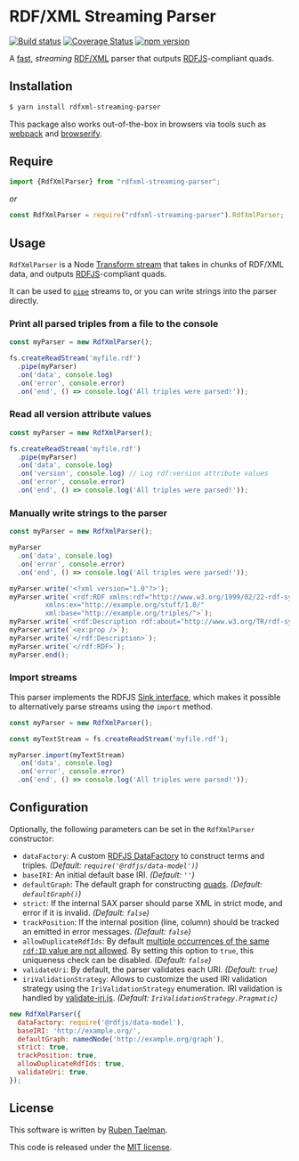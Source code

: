 # RDF/XML Streaming Parser

[![Build status](https://github.com/rdfjs/rdfxml-streaming-parser.js/workflows/CI/badge.svg)](https://github.com/rdfjs/rdfxml-streaming-parser.js/actions?query=workflow%3ACI)
[![Coverage Status](https://coveralls.io/repos/github/rdfjs/rdfxml-streaming-parser.js/badge.svg?branch=master)](https://coveralls.io/github/rdfjs/rdfxml-streaming-parser.js?branch=master)
[![npm version](https://badge.fury.io/js/rdfxml-streaming-parser.svg)](https://www.npmjs.com/package/rdfxml-streaming-parser)

A [fast](https://gist.github.com/rubensworks/a351f394ca6b70d6ad4ec1adc691a453), _streaming_ [RDF/XML](https://www.w3.org/TR/rdf-syntax-grammar/) parser
that outputs [RDFJS](http://rdf.js.org/)-compliant quads.

## Installation

```bash
$ yarn install rdfxml-streaming-parser
```

This package also works out-of-the-box in browsers via tools such as [webpack](https://webpack.js.org/) and [browserify](http://browserify.org/).

## Require

```javascript
import {RdfXmlParser} from "rdfxml-streaming-parser";
```

_or_

```javascript
const RdfXmlParser = require("rdfxml-streaming-parser").RdfXmlParser;
```

## Usage

`RdfXmlParser` is a Node [Transform stream](https://nodejs.org/api/stream.html#stream_class_stream_transform)
that takes in chunks of RDF/XML data,
and outputs [RDFJS](http://rdf.js.org/)-compliant quads.

It can be used to [`pipe`](https://nodejs.org/api/stream.html#stream_readable_pipe_destination_options) streams to,
or you can write strings into the parser directly.

### Print all parsed triples from a file to the console

```javascript
const myParser = new RdfXmlParser();

fs.createReadStream('myfile.rdf')
  .pipe(myParser)
  .on('data', console.log)
  .on('error', console.error)
  .on('end', () => console.log('All triples were parsed!'));
```

### Read all version attribute values

```javascript
const myParser = new RdfXmlParser();

fs.createReadStream('myfile.rdf')
  .pipe(myParser)
  .on('data', console.log)
  .on('version', console.log) // Log rdf:version attribute values
  .on('error', console.error)
  .on('end', () => console.log('All triples were parsed!'));
```

### Manually write strings to the parser

```javascript
const myParser = new RdfXmlParser();

myParser
  .on('data', console.log)
  .on('error', console.error)
  .on('end', () => console.log('All triples were parsed!'));

myParser.write('<?xml version="1.0"?>');
myParser.write(`<rdf:RDF xmlns:rdf="http://www.w3.org/1999/02/22-rdf-syntax-ns#"
         xmlns:ex="http://example.org/stuff/1.0/"
         xml:base="http://example.org/triples/">`);
myParser.write(`<rdf:Description rdf:about="http://www.w3.org/TR/rdf-syntax-grammar">`);
myParser.write(`<ex:prop />`);
myParser.write(`</rdf:Description>`);
myParser.write(`</rdf:RDF>`);
myParser.end();
```

### Import streams

This parser implements the RDFJS [Sink interface](https://rdf.js.org/#sink-interface),
which makes it possible to alternatively parse streams using the `import` method.

```javascript
const myParser = new RdfXmlParser();

const myTextStream = fs.createReadStream('myfile.rdf');

myParser.import(myTextStream)
  .on('data', console.log)
  .on('error', console.error)
  .on('end', () => console.log('All triples were parsed!'));
```

## Configuration

Optionally, the following parameters can be set in the `RdfXmlParser` constructor:

* `dataFactory`: A custom [RDFJS DataFactory](http://rdf.js.org/#datafactory-interface) to construct terms and triples. _(Default: `require('@rdfjs/data-model')`)_
* `baseIRI`: An initial default base IRI. _(Default: `''`)_
* `defaultGraph`: The default graph for constructing [quads](http://rdf.js.org/#dom-datafactory-quad). _(Default: `defaultGraph()`)_
* `strict`: If the internal SAX parser should parse XML in strict mode, and error if it is invalid. _(Default: `false`)_
* `trackPosition`: If the internal position (line, column) should be tracked an emitted in error messages. _(Default: `false`)_
* `allowDuplicateRdfIds`: By default [multiple occurrences of the same `rdf:ID` value are not allowed](https://www.w3.org/TR/rdf-syntax-grammar/#section-Syntax-ID-xml-base). By setting this option to `true`, this uniqueness check can be disabled. _(Default: `false`)_
* `validateUri`: By default, the parser validates each URI. _(Default: `true`)_
* `iriValidationStrategy`: Allows to customize the used IRI validation strategy using the `IriValidationStrategy` enumeration. IRI validation is handled by [validate-iri.js](https://github.com/comunica/validate-iri.js/).  _(Default: `IriValidationStrategy.Pragmatic`)_

```javascript
new RdfXmlParser({
  dataFactory: require('@rdfjs/data-model'),
  baseIRI: 'http://example.org/',
  defaultGraph: namedNode('http://example.org/graph'),
  strict: true,
  trackPosition: true,
  allowDuplicateRdfIds: true,
  validateUri: true,
});
```

## License
This software is written by [Ruben Taelman](http://rubensworks.net/).

This code is released under the [MIT license](http://opensource.org/licenses/MIT).
